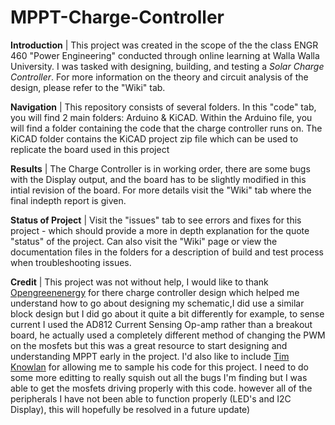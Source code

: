 # MPPT-Charge-Controller

**Introduction** | This project was created in the scope of the the class ENGR 460 "Power Engineering" conducted through online learning at Walla Walla University. I was tasked with designing, building, and testing a *Solar Charge Controller*. For more information on the theory and circuit analysis of the design, please refer to the "Wiki" tab.

**Navigation** | This repository consists of several folders. In this "code" tab, you will find 2 main folders: Arduino & KiCAD. Within the Arduino file, you will find a folder containing the code that the charge controller runs on. The KiCAD folder contains the KiCAD project zip file which can be used to replicate the board used in this project

**Results** | The Charge Controller is in working order, there are some bugs with the Display output, and the board has to be slightly modified in this intial revision of the board. For more details visit the "Wiki" tab where the final indepth report is given.

**Status of Project** | Visit the "issues" tab to see errors and fixes for this project - which should provide a more in depth explanation for the quote "status" of the project. Can also visit the "Wiki" page or view the documentation files in the folders for a description of build and test process when troubleshooting issues.

**Credit** | This project was not without help, I would like to thank [Opengreenenergy](https://www.instructables.com/id/ARDUINO-SOLAR-CHARGE-CONTROLLER-Version-30/) for there charge controller design which helped me understand how to go about designing my schematic,I did use a similar block design but I did go about it quite a bit differently for example, to sense current I used the AD812 Current Sensing Op-amp rather than a breakout board, he actually used a completely different method of changing the PWM on the mosfets but this was a great resource to start designing and understanding MPPT early in the project. I'd also like to include [Tim Knowlan](https://github.com/Elexy/SerettaLabs/blob/master/mpptControler/ppt.pde) for allowing me to sample his code for this project. I need to do some more editting to really squish out all the bugs I'm finding but I was able to get the mosfets driving properly with this code. however all of the peripherals I have not been able to function properly (LED's and I2C Display), this will hopefully be resolved in a future update)
